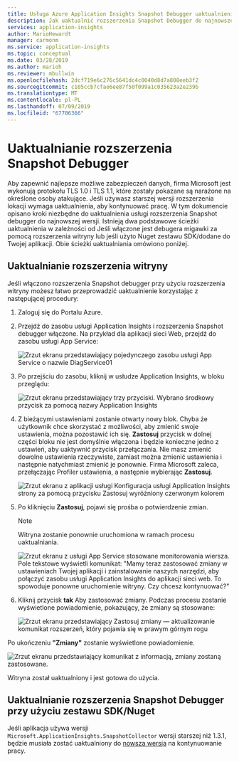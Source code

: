 ```yaml
---
title: Usługa Azure Application Insights Snapshot Debugger uaktualnienie aplikacji programu .NET | Dokumentacja firmy Microsoft
description: Jak uaktualnić rozszerzenia Snapshot Debugger do najnowszej wersji w usłudze Azure App Services lub za pośrednictwem pakietów Nuget
services: application-insights
author: MarioHewardt
manager: carmonm
ms.service: application-insights
ms.topic: conceptual
ms.date: 03/28/2019
ms.author: marioh
ms.reviewer: mbullwin
ms.openlocfilehash: 2dcf719e6c276c5641dc4c0040d8d7a808eeb3f2
ms.sourcegitcommit: c105ccb7cfae6ee87f50f099a1c035623a2e239b
ms.translationtype: MT
ms.contentlocale: pl-PL
ms.lasthandoff: 07/09/2019
ms.locfileid: "67706366"
---
```

# <a name="upgrading-the-snapshot-debugger"></a>Uaktualnianie rozszerzenia Snapshot Debugger

Aby zapewnić najlepsze możliwe zabezpieczeń danych, firma Microsoft jest wykonują protokołu TLS 1.0 i TLS 1.1, które zostały pokazane są narażone na określone osoby atakujące. Jeśli używasz starszej wersji rozszerzenia lokacji wymaga uaktualnienia, aby kontynuować pracę. W tym dokumencie opisano kroki niezbędne do uaktualnienia usługi rozszerzenia Snapshot debugger do najnowszej wersji. Istnieją dwa podstawowe ścieżki uaktualnienia w zależności od Jeśli włączone jest debugera migawki za pomocą rozszerzenia witryny lub jeśli użyto Nuget zestawu SDK/dodane do Twojej aplikacji. Obie ścieżki uaktualniania omówiono poniżej. 

## <a name="upgrading-the-site-extension"></a>Uaktualnianie rozszerzenia witryny

Jeśli włączono rozszerzenia Snapshot debugger przy użyciu rozszerzenia witryny możesz łatwo przeprowadzić uaktualnienie korzystając z następującej procedury:

1. Zaloguj się do Portalu Azure.
2. Przejdź do zasobu usługi Application Insights i rozszerzenia Snapshot debugger włączone. Na przykład dla aplikacji sieci Web, przejdź do zasobu usługi App Service:

   ![Zrzut ekranu przedstawiający pojedynczego zasobu usługi App Service o nazwie DiagService01](./media/snapshot-debugger-upgrade/app-service-resource.png)

3. Po przejściu do zasobu, kliknij w usłudze Application Insights, w bloku przeglądu:

   ![Zrzut ekranu przedstawiający trzy przyciski. Wybrano środkowy przycisk za pomocą nazwy Application Insights](./media/snapshot-debugger-upgrade/application-insights-button.png)

4. Z bieżącymi ustawieniami zostanie otwarty nowy blok. Chyba że użytkownik chce skorzystać z możliwości, aby zmienić swoje ustawienia, można pozostawić ich się. **Zastosuj** przycisk w dolnej części bloku nie jest domyślnie włączona i będzie konieczne jedno z ustawień, aby uaktywnić przycisk przełączania. Nie masz zmienić dowolne ustawienia rzeczywiste, zamiast można zmienić ustawienia i następnie natychmiast zmienić je ponownie. Firma Microsoft zaleca, przełączając Profiler ustawienia, a następnie wybierając **Zastosuj**.

   ![Zrzut ekranu z aplikacji usługi Konfiguracja usługi Application Insights strony za pomocą przycisku Zastosuj wyróżniony czerwonym kolorem](./media/snapshot-debugger-upgrade/view-application-insights-data.png)

5. Po kliknięciu **Zastosuj**, pojawi się prośba o potwierdzenie zmian.

    > [!NOTE]
    > Witryna zostanie ponownie uruchomiona w ramach procesu uaktualniania.

   ![Zrzut ekranu z usługi App Service stosowane monitorowania wiersza. Pole tekstowe wyświetli komunikat: "Mamy teraz zastosować zmiany w ustawieniach Twojej aplikacji i zainstalowanie naszych narzędzi, aby połączyć zasobu usługi Application Insights do aplikacji sieci web. To spowoduje ponowne uruchomienie witryny. Czy chcesz kontynuować?"](./media/snapshot-debugger-upgrade/apply-monitoring-settings.png)

6. Kliknij przycisk **tak** Aby zastosować zmiany. Podczas procesu zostanie wyświetlone powiadomienie, pokazujący, że zmiany są stosowane:

   ![Zrzut ekranu przedstawiający Zastosuj zmiany — aktualizowanie komunikat rozszerzeń, który pojawia się w prawym górnym rogu](./media/snapshot-debugger-upgrade/updating-extensions.png)

Po ukończeniu **"Zmiany"** zostanie wyświetlone powiadomienie.

   ![Zrzut ekranu przedstawiający komunikat z informacją, zmiany zostaną zastosowane.](./media/snapshot-debugger-upgrade/changes-are-applied.png)

Witryna został uaktualniony i jest gotowa do użycia.

## <a name="upgrading-snapshot-debugger-using-sdknuget"></a>Uaktualnianie rozszerzenia Snapshot Debugger przy użyciu zestawu SDK/Nuget

Jeśli aplikacja używa wersji `Microsoft.ApplicationInsights.SnapshotCollector` wersji starszej niż 1.3.1, będzie musiała zostać uaktualniony do [nowsza wersja](https://www.nuget.org/packages/Microsoft.ApplicationInsights.SnapshotCollector) na kontynuowanie pracy.
